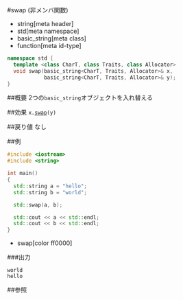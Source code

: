 #swap (非メンバ関数)
* string[meta header]
* std[meta namespace]
* basic_string[meta class]
* function[meta id-type]

```cpp
namespace std {
  template <class CharT, class Traits, class Allocator>
  void swap(basic_string<CharT, Traits, Allocator>& x,
            basic_string<CharT, Traits, Allocator>& y);
}
```

##概要
2つの`basic_string`オブジェクトを入れ替える


##効果
`x.`[`swap`](./swap.md)`(y)`


##戻り値
なし


##例
```cpp
#include <iostream>
#include <string>

int main()
{
  std::string a = "hello";
  std::string b = "world";

  std::swap(a, b);

  std::cout << a << std::endl;
  std::cout << b << std::endl;
}
```
* swap[color ff0000]

###出力
```
world
hello
```

##参照



